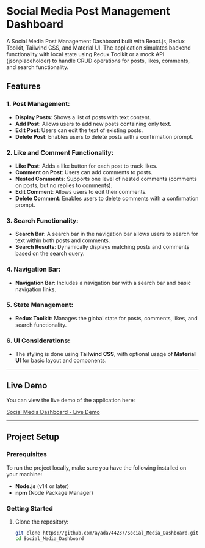 # Social Media Post Management Dashboard

A Social Media Post Management Dashboard built with React.js, Redux Toolkit, Tailwind CSS, and Material UI. The application simulates backend functionality with local state using Redux Toolkit or a mock API (jsonplaceholder)  to handle CRUD operations for posts, likes, comments, and search functionality.

## Features

### 1. Post Management:
- **Display Posts**: Shows a list of posts with text content.
- **Add Post**: Allows users to add new posts containing only text.
- **Edit Post**: Users can edit the text of existing posts.
- **Delete Post**: Enables users to delete posts with a confirmation prompt.

### 2. Like and Comment Functionality:
- **Like Post**: Adds a like button for each post to track likes.
- **Comment on Post**: Users can add comments to posts.
- **Nested Comments**: Supports one level of nested comments (comments on posts, but no replies to comments).
- **Edit Comment**: Allows users to edit their comments.
- **Delete Comment**: Enables users to delete comments with a confirmation prompt.

### 3. Search Functionality:
- **Search Bar**: A search bar in the navigation bar allows users to search for text within both posts and comments.
- **Search Results**: Dynamically displays matching posts and comments based on the search query.

### 4. Navigation Bar:
- **Navigation Bar**: Includes a navigation bar with a search bar and basic navigation links.

### 5. State Management:
- **Redux Toolkit**: Manages the global state for posts, comments, likes, and search functionality.

### 6. UI Considerations:
- The styling is done using **Tailwind CSS**, with optional usage of **Material UI** for basic layout and components.

---

## Live Demo

You can view the live demo of the application here:

[Social Media Dashboard - Live Demo](https://social-media-dashboard-73cp.vercel.app/)

---

## Project Setup

### Prerequisites

To run the project locally, make sure you have the following installed on your machine:

- **Node.js** (v14 or later)
- **npm** (Node Package Manager)

### Getting Started

1. Clone the repository:

   ```bash
   git clone https://github.com/ayadav44237/Social_Media_Dashboard.git
   cd Social_Media_Dashboard
